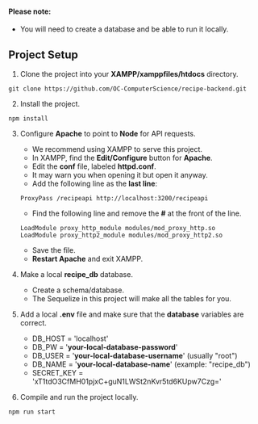#### Please note:

- You will need to create a database and be able to run it locally.

## Project Setup

1. Clone the project into your **XAMPP/xamppfiles/htdocs** directory.

```
git clone https://github.com/OC-ComputerScience/recipe-backend.git
```

2. Install the project.

```
npm install
```

3. Configure **Apache** to point to **Node** for API requests.

   - We recommend using XAMPP to serve this project.
   - In XAMPP, find the **Edit/Configure** button for **Apache**.
   - Edit the **conf** file, labeled **httpd.conf**.
   - It may warn you when opening it but open it anyway.
   - Add the following line as the **last line**:

   ```
   ProxyPass /recipeapi http://localhost:3200/recipeapi
   ```

   - Find the following line and remove the **#** at the front of the line.

   ```
   LoadModule proxy_http_module modules/mod_proxy_http.so
   LoadModule proxy_http2_module modules/mod_proxy_http2.so
   ```

   - Save the file.
   - **Restart Apache** and exit XAMPP.

4. Make a local **recipe_db** database.

   - Create a schema/database.
   - The Sequelize in this project will make all the tables for you.

5. Add a local **.env** file and make sure that the **database** variables are correct.

   - DB_HOST = 'localhost'
   - DB_PW = '**your-local-database-password**'
   - DB_USER = '**your-local-database-username**' (usually "root")
   - DB_NAME = '**your-local-database-name**' (example: "recipe_db")
   - SECRET_KEY = 'xT1tdO3CfMH01pjxC+guN1LWSt2nKvr5td6KUpw7Czg='

6. Compile and run the project locally.

```
npm run start
```
